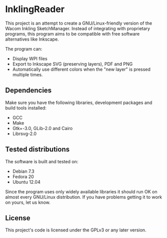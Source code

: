 InklingReader
==============

This project is an attempt to create a GNU/Linux-friendly version of the Wacom 
Inkling SketchManager. Instead of integrating with proprietary programs, this
program aims to be compatible with free software alternatives like Inkscape.

The program can:

* Display WPI files
* Export to Inkscape SVG (preserving layers), PDF and PNG
* Automatically use different colors when the "new layer" is pressed multiple times.


Dependencies
------------

Make sure you have the following libraries, development packages and build 
tools installed:

* GCC
* Make
* Gtk+-3.0, GLib-2.0 and Cairo
* Librsvg-2.0

Tested distributions
--------------------

The software is built and tested on:

* Debian 7.3
* Fedora 20
* Ubuntu 12.04

Since the program uses only widely available libraries it should run OK 
on almost every GNU/Linux distribution. If you have problems getting it
to work on yours, let us know.

License
-------

This project's code is licensed under the GPLv3 or any later version.
